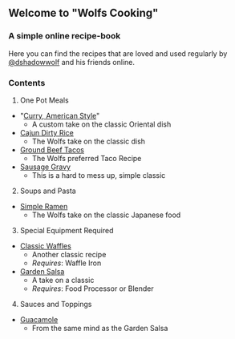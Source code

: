 ## Welcome to "Wolfs Cooking"
### A simple online recipe-book

Here you can find the recipes that are loved and used regularly by [@dshadowwolf](https://github.com/dshadowwolf) and his friends online.

### Contents
1. One Pot Meals
 * "[Curry, American Style](recipes/american_curry.md)"
   - A custom take on the classic Oriental dish
 * [Cajun Dirty Rice](recipes/dirty_rice_dshad.md)
   - The Wolfs take on the classic dish
 * [Ground Beef Tacos](recipes/ground_beef_tacos.md)
   - The Wolfs preferred Taco Recipe
 * [Sausage Gravy](recipes/sausage_gravy.md)
   - This is a hard to mess up, simple classic
   
2. Soups and Pasta
 * [Simple Ramen](recipes/simple_ramen.md)
   - The Wolfs take on the classic Japanese food
   
3. Special Equipment Required
 * [Classic Waffles](recipes/waffles.md)
   - Another classic recipe
   - _Requires_: Waffle Iron
 * [Garden Salsa](recipes/silvers_salsa.md)
   - A take on a classic
   - _Requires_: Food Processor or Blender
   
4. Sauces and Toppings
 * [Guacamole](recipes/silvers_guac.md)
   - From the same mind as the Garden Salsa
  	  
